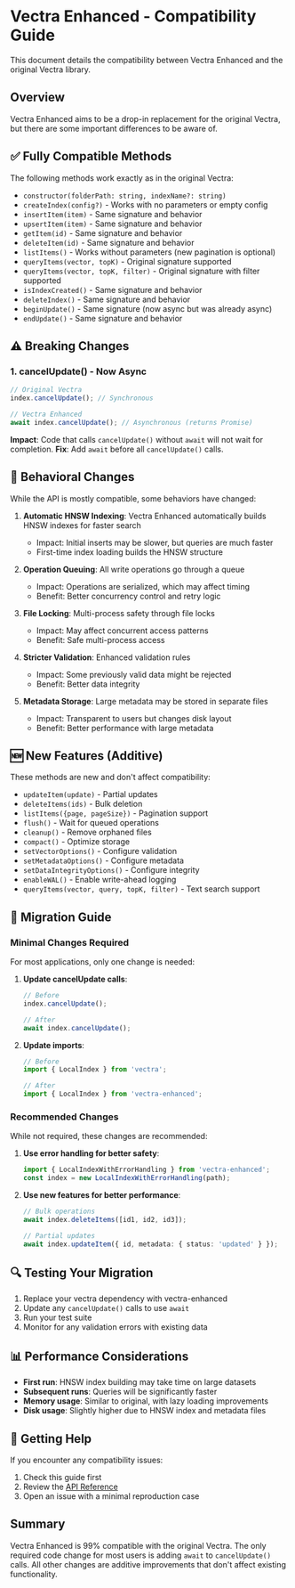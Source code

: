# Vectra Enhanced - Compatibility Guide

This document details the compatibility between Vectra Enhanced and the original Vectra library.

## Overview

Vectra Enhanced aims to be a drop-in replacement for the original Vectra, but there are some important differences to be aware of.

## ✅ Fully Compatible Methods

The following methods work exactly as in the original Vectra:

- `constructor(folderPath: string, indexName?: string)`
- `createIndex(config?)` - Works with no parameters or empty config
- `insertItem(item)` - Same signature and behavior
- `upsertItem(item)` - Same signature and behavior
- `getItem(id)` - Same signature and behavior
- `deleteItem(id)` - Same signature and behavior
- `listItems()` - Works without parameters (new pagination is optional)
- `queryItems(vector, topK)` - Original signature supported
- `queryItems(vector, topK, filter)` - Original signature with filter supported
- `isIndexCreated()` - Same signature and behavior
- `deleteIndex()` - Same signature and behavior
- `beginUpdate()` - Same signature (now async but was already async)
- `endUpdate()` - Same signature and behavior

## ⚠️ Breaking Changes

### 1. **cancelUpdate() - Now Async**
```typescript
// Original Vectra
index.cancelUpdate(); // Synchronous

// Vectra Enhanced
await index.cancelUpdate(); // Asynchronous (returns Promise)
```
**Impact**: Code that calls `cancelUpdate()` without `await` will not wait for completion.
**Fix**: Add `await` before all `cancelUpdate()` calls.

## 🔄 Behavioral Changes

While the API is mostly compatible, some behaviors have changed:

1. **Automatic HNSW Indexing**: Vectra Enhanced automatically builds HNSW indexes for faster search
   - Impact: Initial inserts may be slower, but queries are much faster
   - First-time index loading builds the HNSW structure

2. **Operation Queuing**: All write operations go through a queue
   - Impact: Operations are serialized, which may affect timing
   - Benefit: Better concurrency control and retry logic

3. **File Locking**: Multi-process safety through file locks
   - Impact: May affect concurrent access patterns
   - Benefit: Safe multi-process access

4. **Stricter Validation**: Enhanced validation rules
   - Impact: Some previously valid data might be rejected
   - Benefit: Better data integrity

5. **Metadata Storage**: Large metadata may be stored in separate files
   - Impact: Transparent to users but changes disk layout
   - Benefit: Better performance with large metadata

## 🆕 New Features (Additive)

These methods are new and don't affect compatibility:

- `updateItem(update)` - Partial updates
- `deleteItems(ids)` - Bulk deletion
- `listItems({page, pageSize})` - Pagination support
- `flush()` - Wait for queued operations
- `cleanup()` - Remove orphaned files
- `compact()` - Optimize storage
- `setVectorOptions()` - Configure validation
- `setMetadataOptions()` - Configure metadata
- `setDataIntegrityOptions()` - Configure integrity
- `enableWAL()` - Enable write-ahead logging
- `queryItems(vector, query, topK, filter)` - Text search support

## 📝 Migration Guide

### Minimal Changes Required

For most applications, only one change is needed:

1. **Update cancelUpdate calls**:
   ```typescript
   // Before
   index.cancelUpdate();
   
   // After
   await index.cancelUpdate();
   ```

2. **Update imports**:
   ```typescript
   // Before
   import { LocalIndex } from 'vectra';
   
   // After
   import { LocalIndex } from 'vectra-enhanced';
   ```

### Recommended Changes

While not required, these changes are recommended:

1. **Use error handling for better safety**:
   ```typescript
   import { LocalIndexWithErrorHandling } from 'vectra-enhanced';
   const index = new LocalIndexWithErrorHandling(path);
   ```

2. **Use new features for better performance**:
   ```typescript
   // Bulk operations
   await index.deleteItems([id1, id2, id3]);
   
   // Partial updates
   await index.updateItem({ id, metadata: { status: 'updated' } });
   ```

## 🔍 Testing Your Migration

1. Replace your vectra dependency with vectra-enhanced
2. Update any `cancelUpdate()` calls to use `await`
3. Run your test suite
4. Monitor for any validation errors with existing data

## 📊 Performance Considerations

- **First run**: HNSW index building may take time on large datasets
- **Subsequent runs**: Queries will be significantly faster
- **Memory usage**: Similar to original, with lazy loading improvements
- **Disk usage**: Slightly higher due to HNSW index and metadata files

## 🤝 Getting Help

If you encounter any compatibility issues:

1. Check this guide first
2. Review the [API Reference](./docs/API_REFERENCE.md)
3. Open an issue with a minimal reproduction case

## Summary

Vectra Enhanced is 99% compatible with the original Vectra. The only required code change for most users is adding `await` to `cancelUpdate()` calls. All other changes are additive improvements that don't affect existing functionality.